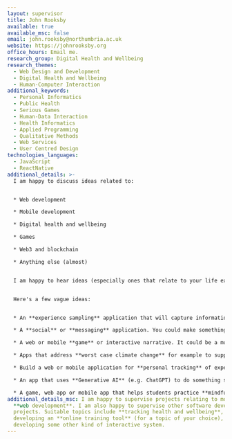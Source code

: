```yaml
---
layout: supervisor
title: John Rooksby
available: true
available_msc: false
email: john.rooksby@northumbria.ac.uk
website: https://johnrooksby.org
office_hours: Email me.
research_group: Digital Health and Wellbeing
research_themes:
  - Web Design and Development
  - Digital Health and Wellbeing
  - Human-Computer Interaction
additional_keywords:
  - Personal Informatics
  - Public Health
  - Serious Games
  - Human-Data Interaction
  - Health Informatics
  - Applied Programming
  - Qualitative Methods
  - Web Services
  - User Centred Design
technologies_languages:
  - JavaScript
  - ReactNative
additional_details: >-
  I am happy to discuss ideas related to:


  * Web development

  * Mobile development 

  * Digital health and wellbeing

  * Games

  * Web3 and blockchain

  * Anything else (almost)


  I am happy to hear ideas (especially ones that relate to your life experiences, hobbies, passions, outside interests, industry experience, big ideas, strange dreams, etc.).  


  Here's a few vague ideas:


  * An **experience sampling** application that will capture information about what someone is doing or thinking at random times of day (see - https://en.wikipedia.org/wiki/Experience_sampling_method).

  * A **social** or **messaging** application. You could make something similar to X (but call it Y or Threads).   

  * A web or mobile **game** or interactive narrative. It could be a multiplayer game or something for learning about or exploring an event, a concept, or some aspect of the world (see e.g. https://dl.acm.org/doi/10.1145/3322276.3323697 https://dl.acm.org/doi/10.1145/3418038 )

  * Apps that address **worst case climate change** for example to support prepping and survivalism**.** 

  * Build a web or mobile application for **personal tracking** of expenditure, food, productivity, prayers, decline, etc. You might think about building upon behaviour change techniques or using intervention design methods.

  * An app that uses **Generative AI** (e.g. ChatGPT) to do something such as power a narrative based game, provide fitness coaching, or perform (mock?) project vivas. 

  * A game, web app or mobile app that helps students practice **mindfulness** techniques or improve their **wellbeing** (see e.g https://dl.acm.org/doi/10.1145/3025453.3025590 https://dl.acm.org/doi/10.1145/3334480.3382938)
additional_details_msc: I am happy to supervise projects relating to mobile and
  **web development**. I am also happy to supervise other software development
  projects. Suitable topics include **tracking health and wellbeing**,
  developing an **online training tool** (for a topic of your choice), or
  developing some other kind of interactive system.
---
```

